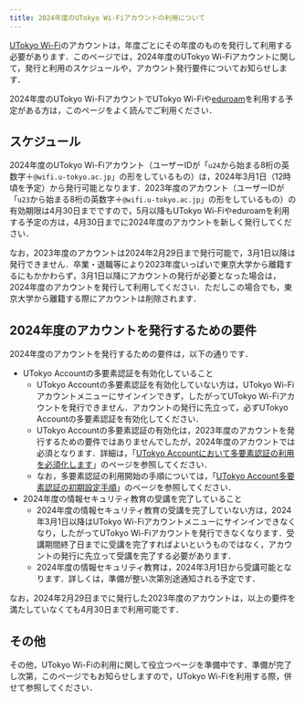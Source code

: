 ```yaml
---
title: 2024年度のUTokyo Wi-Fiアカウントの利用について
---
```


[UTokyo Wi-Fi](/utokyo_wifi/)のアカウントは，年度ごとにその年度のものを発行して利用する必要があります．このページでは，2024年度のUTokyo Wi-Fiアカウントに関して，発行と利用のスケジュールや，アカウント発行要件についてお知らせします．

2024年度のUTokyo Wi-FiアカウントでUTokyo Wi-Fiや[eduroam](/systems/wlan#eduroam)を利用する予定がある方は，このページをよく読んでご利用ください．

## スケジュール

2024年度のUTokyo Wi-Fiアカウント（ユーザーIDが「`u24`から始まる8桁の英数字＋`@wifi.u-tokyo.ac.jp`」の形をしているもの）は，2024年3月1日（12時頃を予定）から発行可能となります．2023年度のアカウント（ユーザーIDが「`u23`から始まる8桁の英数字＋`@wifi.u-tokyo.ac.jp`」の形をしているもの）の有効期限は4月30日までですので，5月以降もUTokyo Wi-Fiやeduroamを利用する予定の方は，4月30日までに2024年度のアカウントを新しく発行してください．

なお，2023年度のアカウントは2024年2月29日まで発行可能で，3月1日以降は発行できません．卒業・退職等により2023年度いっぱいで東京大学から離籍するにもかかわらず，3月1日以降にアカウントの発行が必要となった場合は，2024年度のアカウントを発行して利用してください．ただしこの場合でも，東京大学から離籍する際にアカウントは削除されます．

## 2024年度のアカウントを発行するための要件

2024年度のアカウントを発行するための要件は，以下の通りです．

- UTokyo Accountの多要素認証を有効化していること
  - UTokyo Accountの多要素認証を有効化していない方は，UTokyo Wi-Fiアカウントメニューにサインインできず，したがってUTokyo Wi-Fiアカウントを発行できません．アカウントの発行に先立って，必ずUTokyo Accountの多要素認証を有効化してください．
  - UTokyo Accountの多要素認証の有効化は，2023年度のアカウントを発行するための要件ではありませんでしたが，2024年度のアカウントでは必須となります．詳細は，「[UTokyo Accountにおいて多要素認証の利用を必須化します](/notice/2024/mfa100-schedule)」のページを参照してください．
  - なお，多要素認証の利用開始の手順については，「[UTokyo Account多要素認証の初期設定手順](/utokyo_account/mfa/initial/)」のページを参照してください．
- 2024年度の情報セキュリティ教育の受講を完了していること
  - 2024年度の情報セキュリティ教育の受講を完了していない方は，2024年3月1日以降はUTokyo Wi-Fiアカウントメニューにサインインできなくなり，したがってUTokyo Wi-Fiアカウントを発行できなくなります．受講期間終了日までに受講を完了すればよいというものではなく，アカウントの発行に先立って受講を完了する必要があります．
  - 2024年度の情報セキュリティ教育は，2024年3月1日から受講可能となります．詳しくは，準備が整い次第別途通知される予定です．

なお，2024年2月29日までに発行した2023年度のアカウントは，以上の要件を満たしていなくても4月30日まで利用可能です．

## その他

その他，UTokyo Wi-Fiの利用に関して役立つページを準備中です．準備が完了し次第，このページでもお知らせしますので，UTokyo Wi-Fiを利用する際，併せて参照してください．
